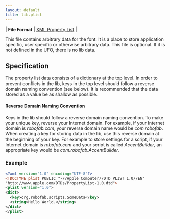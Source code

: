 ```yaml
---
layout: default
title: lib.plist
---
```


| **File Format** | [XML Property List](http://www.apple.com/DTDs/PropertyList-1.0.dtd) |

This file contains arbitrary data for the font. It is a place to store application specific, user specific or otherwise arbitrary data. This file is optional. If it is not defined in the UFO, there is no lib data.

## Specification

The property list data consists of a dictionary at the top level. In order to prevent conflicts in the lib, keys in the top level should follow a reverse domain naming convention (see below). It is recommended that the data stored as a value be as shallow as possible.

#### Reverse Domain Naming Convention

Keys in the lib should follow a reverse domain naming convention. To make your unique key, reverse your Internet domain. For example, if your Internet domain is *robofab.com*, your reverse domain name would be *com.robofab*. When creating a key for storing data in the lib, use this reverse domain at the beginning of your key. For example to store settings for a script, if your Internet domain is *robofab.com* and your script is called *AccentBuilder*, an appropriate key would be *com.robofab.AccentBuilder*.

### Example

```xml
<?xml version="1.0" encoding="UTF-8"?>
<!DOCTYPE plist PUBLIC "-//Apple Computer//DTD PLIST 1.0//EN"
"http://www.apple.com/DTDs/PropertyList-1.0.dtd">
<plist version="1.0">
<dict>
  <key>org.robofab.scripts.SomeData</key>
  <string>Hello World.</string>
</dict>
</plist>
```

